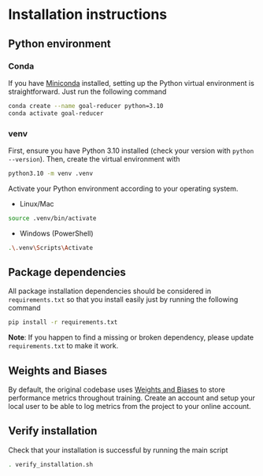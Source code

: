 # Installation instructions

## Python environment

### Conda

If you have [Miniconda](https://docs.anaconda.com/miniconda/install/) installed, setting up the Python virtual environment is straightforward. Just run the following command

```bash
conda create --name goal-reducer python=3.10
conda activate goal-reducer
```

### venv

First, ensure you have Python 3.10 installed (check your version with `python --version`). Then, create the virtual environment with

```bash
python3.10 -m venv .venv
```

Activate your Python environment according to your operating system.

* Linux/Mac

```bash
source .venv/bin/activate
```

* Windows (PowerShell)

```bash
.\.venv\Scripts\Activate
```


## Package dependencies

All package installation dependencies should be considered in `requirements.txt` so that you install easily just by running the following command

```bash
pip install -r requirements.txt
```

__Note__: If you happen to find a missing or broken dependency, please update  `requirements.txt` to make it work.


## Weights and Biases

By default, the original codebase uses [Weights and Biases](https://wandb.ai/site/) to store performance metrics throughout training. Create an account and setup your local user to be able to log metrics from the project to your online account.


## Verify installation

Check that your installation is successful by running the main script

```bash
. verify_installation.sh
```